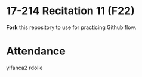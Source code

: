 # 17-214 Recitation 11 (F22)
**Fork** this repository to use for practicing Github flow.

# Attendance
yifanca2
rdolle